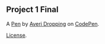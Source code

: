 Project 1 Final 
----------------


A [Pen](https://codepen.io/averidropping-the-sans/pen/vYdEbKO) by [Averi Dropping](https://codepen.io/averidropping-the-sans) on [CodePen](https://codepen.io).

[License](https://codepen.io/license/pen/vYdEbKO).